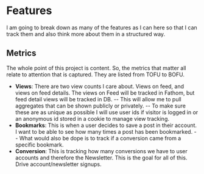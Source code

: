 # Features

I am going to break down as many of the features as I can here so that I can track them and also think more about them in a structured way.

## Metrics

The whole point of this project is content. So, the metrics that matter all relate to attention that is captured. They are listed from TOFU to BOFU.

- **Views**: There are two view counts I care about. Views on feed, and views on feed details. The views on Feed will be tracked in Fathom, but feed detail views will be tracked in DB.
-- This will allow me to pull aggregates that can be shown publicly or privately.
-- To make sure these are as unique as possible I will use user ids if visitor is logged in or an anonymous id stored in a cookie to manage view tracking.
- **Bookmarks**: This is when a user decides to save a post in their account. I want to be able to see how many times a post has been bookmarked.
-- What would also be dope is to track if a conversion came from a specific bookmark.
- **Conversion**: This is tracking how many conversions we have to user accounts and therefore the Newsletter. This is the goal for all of this. Drive account/newsletter signups.

